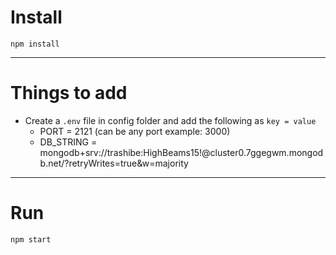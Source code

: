 # Install

`npm install`

---

# Things to add

- Create a `.env` file in config folder and add the following as `key = value`
  - PORT = 2121 (can be any port example: 3000)
  - DB_STRING = mongodb+srv://trashibe:HighBeams15!@cluster0.7ggegwm.mongodb.net/?retryWrites=true&w=majority
  <!-- - CLOUD_NAME = `your cloudinary cloud name`
  - API_KEY = `your cloudinary api key`
  - API_SECRET = `your cloudinary api secret` -->

---

# Run

`npm start`
